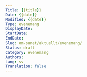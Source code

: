 ```yaml
---
Title: {{title}}
Date: {{date}}
Modified: {{date}}
Type: evenemang
DisplayDate: 
StartDate: 
EndDate: 
Slug: om-sunet/aktuellt/evenemang/
Status: draft
Category: evenemang
Authors: 
Lang: sv
Translation: false
---
```


